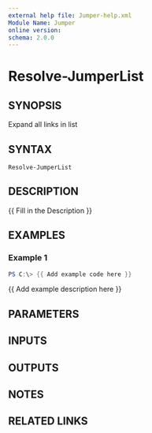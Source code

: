 ```yaml
---
external help file: Jumper-help.xml
Module Name: Jumper
online version:
schema: 2.0.0
---
```


# Resolve-JumperList

## SYNOPSIS
Expand all links in list

## SYNTAX

```
Resolve-JumperList
```

## DESCRIPTION
{{ Fill in the Description }}

## EXAMPLES

### Example 1
```powershell
PS C:\> {{ Add example code here }}
```

{{ Add example description here }}

## PARAMETERS

## INPUTS

## OUTPUTS

## NOTES

## RELATED LINKS
